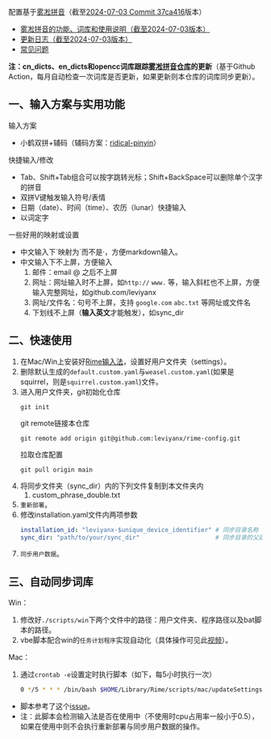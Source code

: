 
配置基于[雾凇拼音](https://dvel.me/posts/rime-ice/)（截至[2024-07-03 Commit 37ca416](https://github.com/iDvel/rime-ice/tree/37ca416a9c755716d049c549b131276ddc440688)版本）

- [雾凇拼音的功能、词库和使用说明（截至2024-07-03版本）](https://github.com/iDvel/rime-ice/blob/37ca416a9c755716d049c549b131276ddc440688/README.md)
- [更新日志（截至2024-07-03版本）](https://github.com/iDvel/rime-ice/blob/37ca416a9c755716d049c549b131276ddc440688/others/CHANGELOG.md)
- [常见问题](https://github.com/iDvel/rime-ice/issues/133)

**注：cn_dicts、en_dicts和opencc词库跟踪[雾凇拼音仓库](https://github.com/iDvel/rime-ice)的更新**（基于Github Action，每月自动检查一次词库是否更新，如果更新则本仓库的词库同步更新）。

## 一、输入方案与实用功能

输入方案

- 小鹤双拼+辅码（辅码方案：[ridical-pinyin](https://github.com/mirtlecn/rime-radical-pinyin)）

快捷输入/修改

- Tab、Shift+Tab组合可以按字跳转光标；Shift+BackSpace可以删除单个汉字的拼音
- 双拼V键触发输入符号/表情
- 日期（date）、时间（time）、农历（lunar）快捷输入
- 以词定字

一些好用的映射或设置

- 中文输入下\`映射为\`而不是·，方便markdown输入。
- 中文输入下不上屏，方便输入
   1. 邮件：email @ 之后不上屏 
   2. 网址：网址输入时不上屏，如`http://` `www.` 等，输入斜杠也不上屏，方便输入完整网址，如github.com/leviyanx
   3. 网址/文件名：句号不上屏，支持 `google.com` `abc.txt` 等网址或文件名
   4. 下划线不上屏（**输入英文**才能触发），如sync_dir 

## 二、快速使用

1. 在Mac/Win上安装好[Rime输入法](https://rime.im/)，设置好用户文件夹（settings）。
2. 删除默认生成的`default.custom.yaml`与`weasel.custom.yaml`(如果是squirrel，则是`squirrel.custom.yaml`)文件。
3. 进入用户文件夹，git初始化仓库
   ```shell
   git init
   ```
   git remote链接本仓库
   ```shell
   git remote add origin git@github.com:leviyanx/rime-config.git
   ```
   拉取仓库配置
   ```shell
   git pull origin main
   ```  
3. 将同步文件夹（sync_dir）内的下列文件复制到本文件夹内
   1. custom_phrase_double.txt
4. `重新部署`。
5. 修改installation.yaml文件内两项参数
   ```yaml
   installation_id: "leviyanx-$unique_device_identifier" # 同步目录名称
   sync_dir: "path/to/your/sync_dir"                     # 同步目录的父目录
   ```
6. `同步用户数据`。

## 三、自动同步词库

Win：

1. 修改好`./scripts/win`下两个文件中的路径：用户文件夹、程序路径以及bat脚本的路径。
2. vbe脚本配合win的`任务计划程序`实现自动化（具体操作可见此[视频][【Rime自动化：自动更新配置、词库、部署、同步用户词】]）。

Mac：

1. 通过`crontab -e`设置定时执行脚本（如下，每5小时执行一次）
   ```bash
   0 */5 * * * /bin/bash $HOME/Library/Rime/scripts/mac/updateSettingsAndSync.sh
   ```
- 脚本参考了这个[issue][无法通过命令自动同步字典配置]。
- 注：此脚本会检测输入法是否在使用中（不使用时cpu占用率一般小于0.5），如果在使用中则不会执行重新部署与同步用户数据的操作。



[【Rime自动化：自动更新配置、词库、部署、同步用户词】]:  https://www.bilibili.com/video/BV1Am41167B9/?share_source=copy_web&vd_source=7bb910c4747384efecba3166ead658de
[无法通过命令自动同步字典配置]: https://github.com/rime/squirrel/issues/421